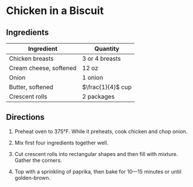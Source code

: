 # Chicken in a Biscuit

## Ingredients

| Ingredient | Quantity |
| --- | --- |
| Chicken breasts | 3 or 4 breasts |
| Cream cheese, softened | 12 oz |
| Onion | 1 onion |
| Butter, softened | $\frac{1}{4}$ cup |
| Crescent rolls | 2 packages |

## Directions

1. Preheat oven to 375°F. While it preheats, cook chicken and chop onion.

2. Mix first four ingredients together well.

3. Cut crescent rolls into rectangular shapes and then fill with mixture.
   Gather the corners.

4. Top with a sprinkling of paprika, then bake for 10—15 minutes or until
   golden-brown.


